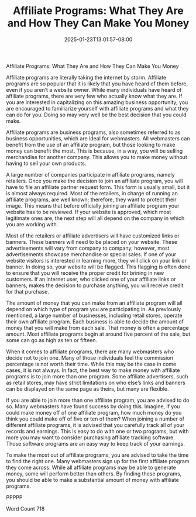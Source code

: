 ﻿---
title: "Affiliate Programs:  What They Are and How They Can Make You Money"
date: 2025-01-23T13:01:57-08:00
description: "Tracking Software Tips for Web Success"
featured_image: "/images/Tracking Software.jpg"
tags: ["Tracking Software"]
---

Affiliate Programs:  What They Are and How They Can Make You Money

Affiliate programs are literally taking the internet by storm. Affiliate programs are so popular that it is likely that you have heard of them before, even if you aren’t a website owner.  While many individuals have heard of affiliate programs, there are very few who actually know what they are. If you are interested in capitalizing on this amazing business opportunity, you are encouraged to familiarize yourself with affiliate programs and what they can do for you. Doing so may very well be the best decision that you could make.  

Affiliate programs are business programs, also sometimes referred to as business opportunities, which are ideal for webmasters. All webmasters can benefit from the use of an affiliate program, but those looking to make money can benefit the most. This is because, in a way, you will be selling merchandise for another company. This allows you to make money without having to sell your own products.

A large number of companies participate in affiliate programs, namely retailers.  Once you make the decision to join an affiliate program, you will have to file an affiliate partner request form. This form is usually small, but it is almost always required.  Most of the retailers, in charge of running an affiliate programs, are well known; therefore, they want to protect their image. This means that before officially joining an affiliate program your website has to be reviewed.  If your website is approved, which most legitimate ones are, the next step will all depend on the company in which you are working with.

Most of the retailers or affiliate advertisers will have customized links or banners. These banners will need to be placed on your website.  These advertisements will vary from company to company; however, most advertisements showcase merchandise or special sales.  If one of your website visitors is interested in learning more, they will click on your link or banner.  In doing so, your website will be flagged. This flagging is often done to ensure that you will receive the proper credit for brining in new customers.  If an internet user, who clicked one of your affiliate links or banners, makes the decision to purchase anything, you will receive credit for that purchase.

The amount of money that you can make from an affiliate program will all depend on which type of program you are participating in. As previously mentioned, a large number of businesses, including retail stores, operate their own affiliate program.  Each business is able to decide the amount of money that you will make from each sale.  That money is often a percentage amount.  Most affiliate programs begin at around five percent of the sale, but some can go as high as ten or fifteen.  

When it comes to affiliate programs, there are many webmasters who decide not to join one. Many of those individuals feel the commission percentage is not worth their time. While this may be the case in come cases, it is not always.  In fact, the best way to make money with affiliate programs is to join more than one program. Some affiliate advertisers, such as retail stores, may have strict limitations on who else’s links and banners can be displayed on the same page as theirs, but many are flexible.  

If you are able to join more than one affiliate program, you are advised to do so.  Many webmasters have found success by doing this.  Imagine, if you could make money off of one affiliate program, how much money do you think you could make off of five or ten of them?  When joining a number of different affiliate programs, it is advised that you carefully track all of your records and earnings. This is easy to do with one or two programs, but with more you may want to consider purchasing affiliate tracking software. Those software programs are an easy way to keep track of your earnings.

To make the most out of affiliate programs, you are advised to take the time to find the right one. Many webmasters sign up for the first affiliate program they come across.  While all affiliate programs may be able to generate money, some will perform better than others. By finding these programs, you should be able to make a substantial amount of money with affiliate programs.

PPPPP

Word Count 718

